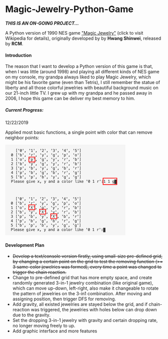 # Magic-Jewelry-Python-Game

***THIS IS AN ON-GOING PROJECT...***

A Python version of 1990 NES game ["Magic Jewelry"](https://en.wikipedia.org/wiki/Magic_Jewelry) (click to visit Wikipedia for details), originally developed by by **Hwang Shinwei**, released by **RCM**.

#### Introduction

The reason that I want to develop a Python version of this game is that, when I was little (around 1998) and playing all different kinds of NES game on my console, my grandpa always liked to play Magic Jewelry, which might be his favorite game (even than Tetris), I still remember the statue of liberty and all those colorful jewelries with beautiful background music on our 21-inch little TV. I grew up with my grandpa and he passed away in 2006, I hope this game can be deliver my best memory to him.

##### Current Progress:

12/22/2019

Applied most basic functions, a single point with color that can remove neighbor points:

<img src="./readme.assets/ResultDisplay.png" alt="ResultDisplay" style="zoom: 50%;" />

#### Development Plan

- ~~Develop a text/console version firstly, using small-size pre-defined grid, by changing a certain point on the grid to test the removing function (>= 3 same-color jewelries was formed), every time a point was changed to trigger the chain reaction.~~
- Change to pre-defined grid that has more empty space, and create randomly generated 3-in-1 jewelry combination (like original game), which can move up-down, left-right, also make it changeable to rotate the pattern of jewelries on the 3-in1 combination. After moving and assigning position, then trigger DFS for removing.
- Add gravity, all existed jewelries are stayed below the grid, and if chain-reaction was triggered, the jewelries with holes below can drop down due to the gravity.
- Set the dropping 3-in-1 jewelry with gravity and certain dropping rate, no longer moving freely to up.
- Add graphic interface and more features